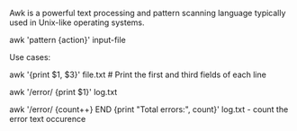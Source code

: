 Awk is a powerful text processing and pattern scanning language typically used in Unix-like operating systems.

awk 'pattern {action}' input-file

Use cases:

awk '{print $1, $3}' file.txt  # Print the first and third fields of each line

awk '/error/ {print $1}' log.txt

awk '/error/ {count++} END {print "Total errors:", count}' log.txt - count the error text occurence
